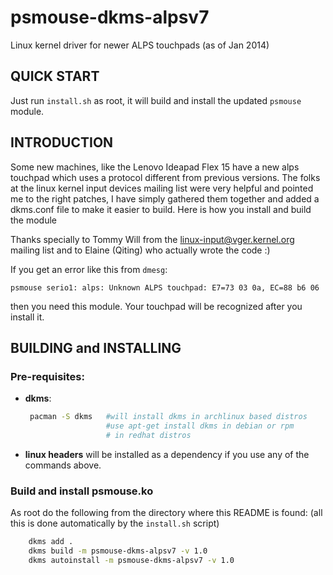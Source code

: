 psmouse-dkms-alpsv7
===================

Linux kernel driver for newer ALPS touchpads (as of Jan 2014)

QUICK START
-----------
Just run `install.sh` as root, it will build and install the updated `psmouse` module.


INTRODUCTION
------------

Some new machines, like the Lenovo Ideapad Flex 15 have a new alps touchpad
which uses a protocol different from previous versions. The folks at the 
linux kernel input devices mailing list were very helpful and pointed me 
to the right patches, I have simply gathered them together and added a dkms.conf
file to make it easier to build. Here is how you install and build the module

Thanks specially to Tommy Will from the linux-input@vger.kernel.org mailing list
and to Elaine (Qiting) who actually wrote the code :) 

If you get an error like this from `dmesg`:
```
psmouse serio1: alps: Unknown ALPS touchpad: E7=73 03 0a, EC=88 b6 06
```

then you need this module. Your touchpad will be recognized after you install it.


BUILDING and INSTALLING
-----------------------

### Pre-requisites:

* __dkms__:  
    ```bash
     pacman -S dkms   #will install dkms in archlinux based distros
                      #use apt-get install dkms in debian or rpm 
                      # in redhat distros
    ```

* __linux headers__       will be installed as a dependency if you use any
  of the commands above.


### Build and install psmouse.ko

As root do the following from the directory where this README is found:
(all this is done automatically by the `install.sh` script)

```bash
    dkms add .  
    dkms build -m psmouse-dkms-alpsv7 -v 1.0  
    dkms autoinstall -m psmouse-dkms-alpsv7 -v 1.0  
```
